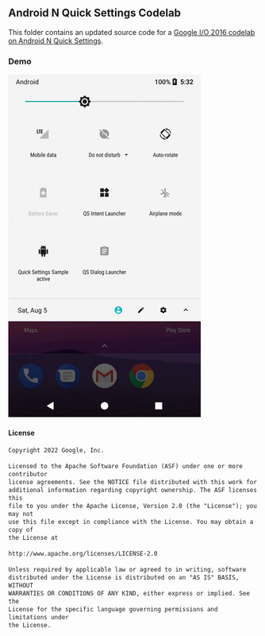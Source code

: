 ## Android N Quick Settings Codelab

This folder contains an updated source code for a [Google I/O 2016 codelab on Android N Quick Settings](https://codelabs.developers.google.com/codelabs/android-n-quick-settings/#0). 

### Demo

![Demo of Quick Settings tile in tutorial](https://github.com/googlecodelabs/android-n-quick-settings/blob/master/extras/demo.gif?raw=true)

#### License

```
Copyright 2022 Google, Inc.

Licensed to the Apache Software Foundation (ASF) under one or more contributor
license agreements. See the NOTICE file distributed with this work for
additional information regarding copyright ownership. The ASF licenses this
file to you under the Apache License, Version 2.0 (the "License"); you may not
use this file except in compliance with the License. You may obtain a copy of
the License at

http://www.apache.org/licenses/LICENSE-2.0

Unless required by applicable law or agreed to in writing, software
distributed under the License is distributed on an "AS IS" BASIS, WITHOUT
WARRANTIES OR CONDITIONS OF ANY KIND, either express or implied. See the
License for the specific language governing permissions and limitations under
the License.
```
